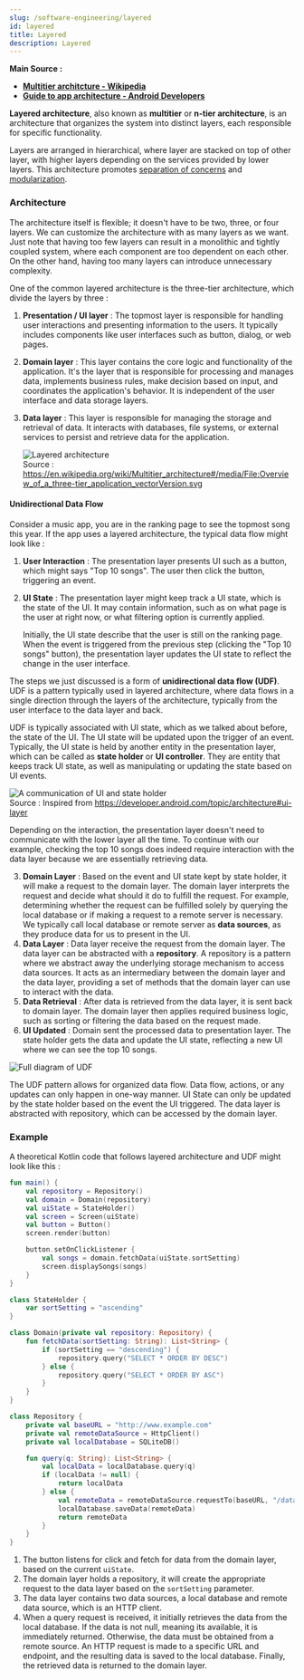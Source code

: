 ```yaml
---
slug: /software-engineering/layered
id: layered
title: Layered
description: Layered
---
```


**Main Source :**

- **[Multitier architcture - Wikipedia](https://en.wikipedia.org/wiki/Multitier_architecture)**
- **[Guide to app architecture - Android Developers](https://developer.android.com/topic/architecture)**

**Layered architecture**, also known as **multitier** or **n-tier architecture**, is an architecture that organizes the system into distinct layers, each responsible for specific functionality.

Layers are arranged in hierarchical, where layer are stacked on top of other layer, with higher layers depending on the services provided by lower layers. This architecture promotes [separation of concerns](/software-engineering/software-principles#separation-of-concerns-soc) and [modularization](/software-engineering/modularization).

### Architecture

The architecture itself is flexible; it doesn't have to be two, three, or four layers. We can customize the architecture with as many layers as we want. Just note that having too few layers can result in a monolithic and tightly coupled system, where each component are too dependent on each other. On the other hand, having too many layers can introduce unnecessary complexity.

One of the common layered architecture is the three-tier architecture, which divide the layers by three :

1. **Presentation / UI layer** : The topmost layer is responsible for handling user interactions and presenting information to the users. It typically includes components like user interfaces such as button, dialog, or web pages.
2. **Domain layer** : This layer contains the core logic and functionality of the application. It's the layer that is responsible for processing and manages data, implements business rules, make decision based on input, and coordinates the application's behavior. It is independent of the user interface and data storage layers.
3. **Data layer** : This layer is responsible for managing the storage and retrieval of data. It interacts with databases, file systems, or external services to persist and retrieve data for the application.

   ![Layered architecture](./layered-architecture.png)  
   Source : https://en.wikipedia.org/wiki/Multitier_architecture#/media/File:Overview_of_a_three-tier_application_vectorVersion.svg

#### Unidirectional Data Flow

Consider a music app, you are in the ranking page to see the topmost song this year. If the app uses a layered architecture, the typical data flow might look like :

1. **User Interaction** : The presentation layer presents UI such as a button, which might says "Top 10 songs". The user then click the button, triggering an event.
2. **UI State** : The presentation layer might keep track a UI state, which is the state of the UI. It may contain information, such as on what page is the user at right now, or what filtering option is currently applied.

   Initially, the UI state describe that the user is still on the ranking page. When the event is triggered from the previous step (clicking the "Top 10 songs" button), the presentation layer updates the UI state to reflect the change in the user interface.

The steps we just discussed is a form of **unidirectional data flow (UDF)**. UDF is a pattern typically used in layered architecture, where data flows in a single direction through the layers of the architecture, typically from the user interface to the data layer and back.

UDF is typically associated with UI state, which as we talked about before, the state of the UI. The UI state will be updated upon the trigger of an event. Typically, the UI state is held by another entity in the presentation layer, which can be called as **state holder** or **UI controller**. They are entity that keeps track UI state, as well as manipulating or updating the state based on UI events.

![A communication of UI and state holder](./udf.png)  
Source : Inspired from https://developer.android.com/topic/architecture#ui-layer

Depending on the interaction, the presentation layer doesn't need to communicate with the lower layer all the time. To continue with our example, checking the top 10 songs does indeed require interaction with the data layer because we are essentially retrieving data.

3. **Domain Layer** : Based on the event and UI state kept by state holder, it will make a request to the domain layer. The domain layer interprets the request and decide what should it do to fulfill the request. For example, determining whether the request can be fulfilled solely by querying the local database or if making a request to a remote server is necessary. We typically call local database or remote server as **data sources**, as they produce data for us to present in the UI.
4. **Data Layer** : Data layer receive the request from the domain layer. The data layer can be abstracted with a **repository**. A repository is a pattern where we abstract away the underlying storage mechanism to access data sources. It acts as an intermediary between the domain layer and the data layer, providing a set of methods that the domain layer can use to interact with the data.
5. **Data Retrieval** : After data is retrieved from the data layer, it is sent back to domain layer. The domain layer then applies required business logic, such as sorting or filtering the data based on the request made.
6. **UI Updated** : Domain sent the processed data to presentation layer. The state holder gets the data and update the UI state, reflecting a new UI where we can see the top 10 songs.

![Full diagram of UDF](./full-udf.png)

The UDF pattern allows for organized data flow. Data flow, actions, or any updates can only happen in one-way manner. UI State can only be updated by the state holder based on the event the UI triggered. The data layer is abstracted with repository, which can be accessed by the domain layer.

### Example

A theoretical Kotlin code that follows layered architecture and UDF might look like this :

```kotlin
fun main() {
    val repository = Repository()
    val domain = Domain(repository)
    val uiState = StateHolder()
    val screen = Screen(uiState)
    val button = Button()
    screen.render(button)

    button.setOnClickListener {
        val songs = domain.fetchData(uiState.sortSetting)
        screen.displaySongs(songs)
    }
}

class StateHolder {
    var sortSetting = "ascending"
}

class Domain(private val repository: Repository) {
    fun fetchData(sortSetting: String): List<String> {
        if (sortSetting == "descending") {
            repository.query("SELECT * ORDER BY DESC")
        } else {
            repository.query("SELECT * ORDER BY ASC")
        }
    }
}

class Repository {
    private val baseURL = "http://www.example.com"
    private val remoteDataSource = HttpClient()
    private val localDatabase = SQLiteDB()

    fun query(q: String): List<String> {
        val localData = localDatabase.query(q)
        if (localData != null) {
            return localData
        } else {
            val remoteData = remoteDataSource.requestTo(baseURL, "/data")
            localDatabase.saveData(remoteData)
            return remoteData
        }
    }
}
```

1. The button listens for click and fetch for data from the domain layer, based on the current `uiState`.
2. The domain layer holds a repository, it will create the appropriate request to the data layer based on the `sortSetting` parameter.
3. The data layer contains two data sources, a local database and remote data source, which is an HTTP client.
4. When a query request is received, it initially retrieves the data from the local database. If the data is not null, meaning its available, it is immediately returned. Otherwise, the data must be obtained from a remote source. An HTTP request is made to a specific URL and endpoint, and the resulting data is saved to the local database. Finally, the retrieved data is returned to the domain layer.
